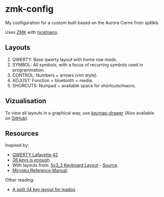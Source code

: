 zmk-config
==========

My configuration for a custom built based on the Aurora Corne from splitkb.

Uses [ZMK](https://zmk.dev/) with [nice!nano](https://nicekeyboards.com/nice-nano).

## Layouts

1. QWERTY: Base qwerty layout with home row mods.
2. SYMBOL: All symbols, with a focus of recurring symbols used in programmation.
3. CONTROL: Numbers + arrows (vim style).
4. ADJUST: Function + bluetooth + media.
5. SHORCUTS: Numpad + available space for shortcuts/macro.

## Vizualisation

To view all layouts in a graphical way, use [keymap-drawer](https://keymap-drawer.streamlit.app/) (Also available on [GitHub](https://github.com/caksoylar/keymap-drawer)).

## Resources

Inspired by:
- [QWERTY Lafayette 42](https://qwerty-lafayette.org/42)
- [36 keys is enough](https://pcoves.gitlab.io/en/blog/keyboard-36-keys/).
- With layouts from: [5x3_3 Keyboard Layout](https://evantravers.com/articles/2023/05/27/5x3-3-keyboard-layout/#fn1) - [Source](https://github.com/evantravers/zmk-config/blob/master/config/corneish_zen.keymap).
- [Miryoku Reference Manual](https://github.com/manna-harbour/miryoku/tree/master/docs/reference).

Other reading:
- [A split 34 key layout for ipados](https://mattgemmell.scot/a-split-34-key-layout-for-ipados/)


